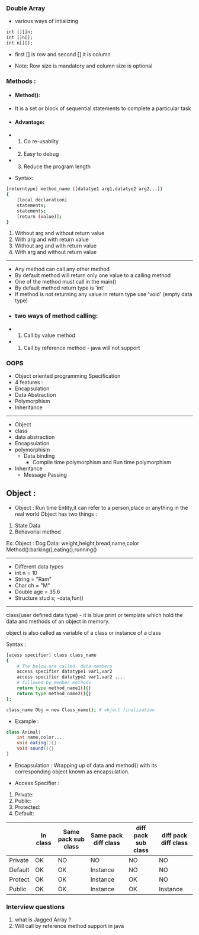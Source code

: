 ### Double Array
- various ways of intializing 
```bash
int [][]n;
int []n[];
int n[][];
```
- first [] is row and second [] it is column 

- Note: Row size is mandatory and column size is optional

### Methods : 
- #### Method():
- It is a set or block of sequential statements to complete a particular task 
- #### Advantage:
- 1. Co re-usablity
- 2. Easy to debug
- 3. Reduce the program length

- Syntax:
```bash
[returntype] method_name ([datatye1 arg1,datatye2 arg2,..])
{
    [local declaration]
    statements;
    statements;
    [return (value)];
}
```
1. Without arg and without return value
2. With arg and with return value
3. Without arg and with return value
4. With arg and without return value
------------------------
- Any method can call any other method 
- By default method will return only one value to a calling method
- One of the method must call in the main()
- By default method return type is  'int'
- If method is not returning any value in return type use 'void' (empty data type)
- ### two ways of method calling:
- 1. Call by value method
- 1. Call by reference method - java will not support

### OOPS
- Object oriented programming Specification
- 4 features : 
- Encapsulation
- Data Abstraction
- Polymorphism
- Inheritance
---------------------------
- Object
- class
- data abstraction
- Encapsulation
- polymorphism
    - Data binding
        - Compile time polymorphism and Run time polymorphism
- Inheritance 
    - Message Passing 

## Object :
- Object : Run time Entity,it can refer to a person,place or anything in the real world 
Object has two things :
1. State Data 
2. Behavorial method

Ex:
Object : Dog
Data: weight,height,bread,name,color
Method():barking(),eating(),running()

-----------

- Different data types 
- int n = 10
- String = "Ram"
- Char ch = "M"
- Double age = 35.6
- Structure stud s; -data,fun()

-------
class(user defined data type) - it is blue print or template which hold the data and methods of an object in memory.

object is also called as variable of a class or instance of a class

Syntax : 
```bash
[acess specifier] class class_name
{
    # The below are called  data members
    access specifier datatype1 var1,var2
    access specifier datatype2 var1,var2 ....
    # followed by member methods
    return type method_name1(){}
    return type method_name2(){}
};

class_name Obj = new Class_name(); # object finalization
```
- Example :
```java
class Animal{
    int name,color...
    void eating(){}
    void sound(){}
}
```
- Encapsulation : Wrapping up of data and method() with its corresponding object known as encapsulation. 


- Access Specifier : 
 1. Private:
 2. Public:
 3. Protected:
 4. Default:

 |      |In class | Same pack sub class |Same pack diff class | diff pack sub class | diff pack diff class |
|-------|-------|-------|-------|-------|-------|
| Private | OK | NO | NO       | NO | NO |
| Default | OK | OK | Instance | NO | NO |
| Protect | OK | OK | Instance | OK | NO |
| Public | OK | OK | Instance  | OK | Instance |



### Interview questions
1. what is Jagged Array ?
2. Will call by reference method support in java
